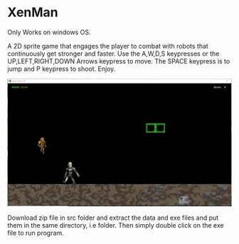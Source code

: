 # XenMan

Only Works on windows OS.


A 2D sprite game that engages the player to combat with robots that continuously get stronger and faster.
Use the A,W,D,S keypresses or the UP,LEFT,RIGHT,DOWN Arrows keypress to move. The SPACE keypress is to jump and P keypress to shoot. Enjoy.

![alt text](https://github.com/Msarker1/XenMan/blob/master/Capture1.PNG)



Download zip file in src folder and extract the data and exe files and put them in the same directory, i.e folder.
Then simply double click on the exe file to run program.
